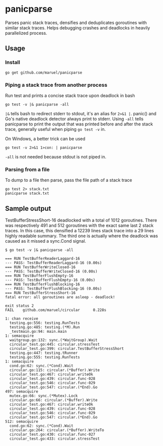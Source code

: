 panicparse
==========

Parses panic stack traces, densifies and deduplicates goroutines with similar
stack traces. Helps debugging crashes and deadlocks in heavily parallelized
process.


Usage
-----

### Install

    go get github.com/maruel/panicparse


### Piping a stack trace from another process

Run test and prints a concise stack trace upon deadlock in bash

    go test -v |& panicparse -all

`|&` tells bash to redirect stderr to stdout, it's an alias for `2>&1 |`.
panic() and Go's native deadlock detector always print to stderr.  Using `-all`
tells panicparse to print the output that was printed before and after the stack
trace, generally useful when piping `go test -v` in.

On Windows, a better trick can be used

    go test -v 2>&1 1>con: | panicparse

`-all` is not needed because stdout is not piped in.


### Parsing from a file

To dump to a file then parse, pass the file path of a stack trace

    go test 2> stack.txt
    panicparse stack.txt


Sample output
-------------

TestBufferStressShort-16 deadlocked with a total of 1012 goroutines. There was
respectively 491 and 512 goroutines with the exact same last 2 stack traces. In
this case, this densified a 12239 lines stack trace into a 29 lines highly
readable summary. The third one is actually where the deadlock was caused as it
missed a sync.Cond signal.

    $ go test -v |& panicparse -all

    === RUN TestBufferReaderLaggard-16
    --- PASS: TestBufferReaderLaggard-16 (0.00s)
    === RUN TestBufferWriteClosed-16
    --- PASS: TestBufferWriteClosed-16 (0.00s)
    === RUN TestBufferFlushEmpty-16
    --- PASS: TestBufferFlushEmpty-16 (0.00s)
    === RUN TestBufferFlushBlocking-16
    --- PASS: TestBufferFlushBlocking-16 (0.00s)
    === RUN TestBufferStressShort-16
    fatal error: all goroutines are asleep - deadlock!

    exit status 2
    FAIL    github.com/maruel/circular      0.228s

    1: chan receive
      testing.go:556: testing.RunTests
      testing.go:485: testing.(*M).Run
      _testmain.go:94: main.main
    1: semacquire
      waitgroup.go:132: sync.(*WaitGroup).Wait
      circular_test.go:445: circular.stressTest
      circular_test.go:399: circular.TestBufferStressShort
      testing.go:447: testing.tRunner
      testing.go:555: testing.RunTests
    1: semacquire
      cond.go:62: sync.(*Cond).Wait
      circular.go:115: circular.(*Buffer).Write
      circular_test.go:467: circular.writeOk
      circular_test.go:439: circular.func·028
      circular_test.go:546: circular.func·029
      circular_test.go:547: circular.(*End).Go
    497: semacquire
      mutex.go:66: sync.(*Mutex).Lock
      circular.go:66: circular.(*Buffer).Write
      circular_test.go:467: circular.writeOk
      circular_test.go:439: circular.func·028
      circular_test.go:546: circular.func·029
      circular_test.go:547: circular.(*End).Go
    512: semacquire
      cond.go:62: sync.(*Cond).Wait
      circular.go:264: circular.(*Buffer).WriteTo
      circular_test.go:430: circular.func·027
      circular_test.go:433: circular.stressTest
